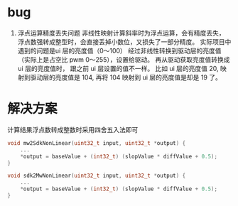 # bug
1. 浮点运算精度丢失问题
非线性映射计算斜率时为浮点运算，会有精度丢失， 浮点数强转成整型时，会直接丢掉小数位，又损失了一部分精度。
实际项目中遇到的问题是ui 层的亮度值（0～100） 经过非线性转换到驱动层的亮度值（实际上是占空比 pwm 0～255），设置给驱动。
再从驱动获取亮度值转换成 ui 层的亮度值时， 跟之前 ui 层设置的值不一样。
比如 ui 层的亮度值 20, 映射到驱动层的亮度值是 104, 再将 104 映射到 ui 层的亮度值是却是 19 了。

# 解决方案
计算结果浮点数转成整数时采用四舍五入法即可
```c++
void mw2SdkNonLinear(uint32_t input, uint32_t *output) {
    ...
    *output = baseValue + (int32_t) (slopValue * diffValue + 0.5);
}

void sdk2MwNonLinear(uint32_t input, uint32_t *output) {
    ...
    *output = baseValue + (int32_t) (slopValue * diffValue + 0.5);
}
```